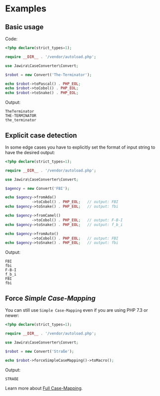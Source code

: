 Examples
========

Basic usage
-----------

Code:

```php
<?php declare(strict_types=1);

require __DIR__ . '/vendor/autoload.php';

use Jawira\CaseConverter\Convert;

$robot = new Convert('The-Terminator');

echo $robot->toPascal() . PHP_EOL;
echo $robot->toCobol() . PHP_EOL;
echo $robot->toSnake() . PHP_EOL;
```

Output:

```text
TheTerminator
THE-TERMINATOR
the_terminator
```

Explicit case detection 
-----------------------

In some edge cases you have to explicitly set the format of input string to have 
the desired output:  

```php
<?php declare(strict_types=1);

require __DIR__ . '/vendor/autoload.php';

use Jawira\CaseConverter\Convert;

$agency = new Convert('FBI');

echo $agency->fromAda()
            ->toCobol() . PHP_EOL;   // output: FBI
echo $agency->toSnake() . PHP_EOL;   // output: fbi

echo $agency->fromCamel()
            ->toCobol() . PHP_EOL;   // output: F-B-I
echo $agency->toSnake() . PHP_EOL;   // output: f_b_i

echo $agency->fromAuto()
            ->toCobol() . PHP_EOL;   // output: FBI
echo $agency->toSnake() . PHP_EOL;   // output: fbi
```

Output:

```
FBI
fbi
F-B-I
f_b_i
FBI
fbi
```

Force _Simple Case-Mapping_
---------------------------

You can still use `Simple Case-Mapping` even if you are using PHP 7.3 or newer:

```php
<?php declare(strict_types=1);

require __DIR__ . '/vendor/autoload.php';

use Jawira\CaseConverter\Convert;

$robot = new Convert('Straße');

echo $robot->forceSimpleCaseMapping()->toMacro();
```

Output:

```
STRAßE
```

Learn more about [Full Case-Mapping]. 

[Full Case-Mapping]: https://jawira.github.io/case-converter/known-issues.html#full-case-mapping
